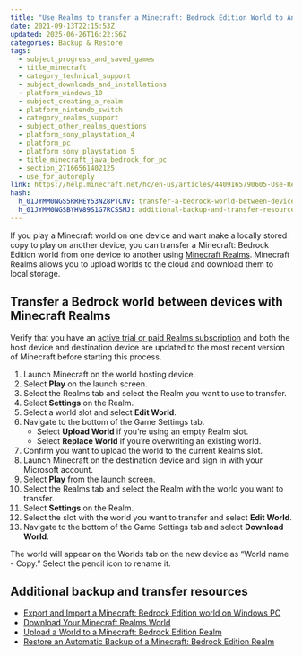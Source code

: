 ```yaml
---
title: "Use Realms to transfer a Minecraft: Bedrock Edition World to Another Device"
date: 2021-09-13T22:15:53Z
updated: 2025-06-26T16:22:56Z
categories: Backup & Restore
tags:
  - subject_progress_and_saved_games
  - title_minecraft
  - category_technical_support
  - subject_downloads_and_installations
  - platform_windows_10
  - subject_creating_a_realm
  - platform_nintendo_switch
  - category_realms_support
  - subject_other_realms_questions
  - platform_sony_playstation_4
  - platform_pc
  - platform_sony_playstation_5
  - title_minecraft_java_bedrock_for_pc
  - section_27166561402125
  - use_for_autoreply
link: https://help.minecraft.net/hc/en-us/articles/4409165790605-Use-Realms-to-transfer-a-Minecraft-Bedrock-Edition-World-to-Another-Device
hash:
  h_01JYMM0NGS5RRHEY53NZ8PTCNV: transfer-a-bedrock-world-between-devices-with-minecraft-realms
  h_01JYMM0NGSBYHV89S1G7RCSSMJ: additional-backup-and-transfer-resources
---
```


If you play a Minecraft world on one device and want make a locally stored copy to play on another device, you can transfer a Minecraft: Bedrock Edition world from one device to another using [Minecraft Realms](https://www.minecraft.net/en-us/realms). Minecraft Realms allows you to upload worlds to the cloud and download them to local storage.

## Transfer a Bedrock world between devices with Minecraft Realms

Verify that you have an [active trial or paid Realms subscription](../Create-or-Join-Realms/Create-a-Minecraft-Bedrock-Edition-Realm.md) and both the host device and destination device are updated to the most recent version of Minecraft before starting this process.

1.  Launch Minecraft on the world hosting device.
2.  Select **Play** on the launch screen.
3.  Select the Realms tab and select the Realm you want to use to transfer.
4.  Select **Settings** on the Realm.
5.  Select a world slot and select **Edit World**.
6.  Navigate to the bottom of the Game Settings tab.
    - Select **Upload World** if you’re using an empty Realm slot.
    - Select **Replace World** if you’re overwriting an existing world.
7.  Confirm you want to upload the world to the current Realms slot.
8.  Launch Minecraft on the destination device and sign in with your Microsoft account.
9.  Select **Play** from the launch screen.
10. Select the Realms tab and select the Realm with the world you want to transfer.
11. Select **Settings** on the Realm.
12. Select the slot with the world you want to transfer and select **Edit World**.
13. Navigate to the bottom of the Game Settings tab and select **Download World**.

The world will appear on the Worlds tab on the new device as “World name - Copy.” Select the pencil icon to rename it.

## Additional backup and transfer resources

- [Export and Import a Minecraft: Bedrock Edition world on Windows PC](./Export-and-Import-a-Minecraft-Bedrock-Edition-world-on-Windows-PC.md)
- [Download Your Minecraft Realms World](../Manage-Realms-Settings-Worlds/Download-Your-Minecraft-Realms-World.md)
- [Upload a World to a Minecraft: Bedrock Edition Realm](../Manage-Realms-Settings-Worlds/Upload-a-World-to-a-Minecraft-Realm.md)
- [Restore an Automatic Backup of a Minecraft: Bedrock Edition Realm](../Manage-Realms-Settings-Worlds/Restore-an-Automatic-Backup-of-a-Minecraft-Bedrock-Edition-Realm.md)
